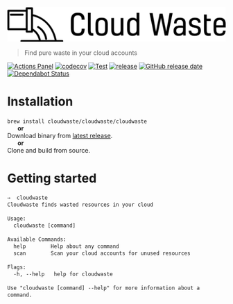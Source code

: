 ![cloud waste](/docs/cloudwaste.svg)
> Find pure waste in your cloud accounts

[![Actions Panel](https://img.shields.io/badge/actionspanel-enabled-brightgreen)](https://www.actionspanel.app/app/timmyers/cloudwaste)
[![codecov](https://codecov.io/gh/timmyers/cloudwaste/branch/master/graph/badge.svg)](https://codecov.io/gh/timmyers/cloudwaste)
[![Test](https://github.com/timmyers/cloudwaste/workflows/Test/badge.svg)](https://github.com/timmyers/cloudwaste/actions?query=workflow%3ATest)
[![release](https://img.shields.io/github/release/timmyers/cloudwaste.svg)](https://github.com/timmyers/cloudwaste/releases/latest)
[![GitHub release date](https://img.shields.io/github/release-date/timmyers/cloudwaste.svg)](https://github.com/timmyers/cloudwaste/releases)
[![Dependabot Status](https://api.dependabot.com/badges/status?host=github&repo=timmyers/cloudwaste)](https://dependabot.com)

# Installation
`brew install cloudwaste/cloudwaste/cloudwaste`  
&nbsp;&nbsp;&nbsp;&nbsp;&nbsp;&nbsp;**or**  
Download binary from [latest release](https://github.com/timmyers/cloudwaste/releases/latest).  
&nbsp;&nbsp;&nbsp;&nbsp;&nbsp;&nbsp;**or**  
Clone and build from source.

# Getting started
```
⇒  cloudwaste
Cloudwaste finds wasted resources in your cloud

Usage:
  cloudwaste [command]

Available Commands:
  help        Help about any command
  scan        Scan your cloud accounts for unused resources

Flags:
  -h, --help   help for cloudwaste

Use "cloudwaste [command] --help" for more information about a command.
```
